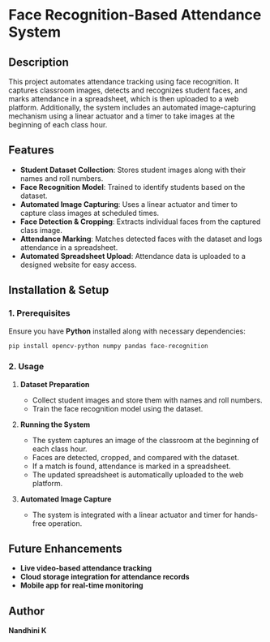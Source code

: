 # Face Recognition-Based Attendance System

## Description

This project automates attendance tracking using face recognition. It captures classroom images, detects and recognizes student faces, and marks attendance in a spreadsheet, which is then uploaded to a web platform. Additionally, the system includes an automated image-capturing mechanism using a linear actuator and a timer to take images at the beginning of each class hour.

## Features

- **Student Dataset Collection**: Stores student images along with their names and roll numbers.
- **Face Recognition Model**: Trained to identify students based on the dataset.
- **Automated Image Capturing**: Uses a linear actuator and timer to capture class images at scheduled times.
- **Face Detection & Cropping**: Extracts individual faces from the captured class image.
- **Attendance Marking**: Matches detected faces with the dataset and logs attendance in a spreadsheet.
- **Automated Spreadsheet Upload**: Attendance data is uploaded to a designed website for easy access.

## Installation & Setup

### 1. Prerequisites

Ensure you have **Python** installed along with necessary dependencies:

```sh
pip install opencv-python numpy pandas face-recognition
```

### 2. Usage

1. **Dataset Preparation**  
   - Collect student images and store them with names and roll numbers.  
   - Train the face recognition model using the dataset.  

2. **Running the System**  
   - The system captures an image of the classroom at the beginning of each class hour.  
   - Faces are detected, cropped, and compared with the dataset.  
   - If a match is found, attendance is marked in a spreadsheet.  
   - The updated spreadsheet is automatically uploaded to the web platform.  

3. **Automated Image Capture**  
   - The system is integrated with a linear actuator and timer for hands-free operation.

## Future Enhancements

- **Live video-based attendance tracking**  
- **Cloud storage integration for attendance records**  
- **Mobile app for real-time monitoring**  

## Author  
**Nandhini K**
